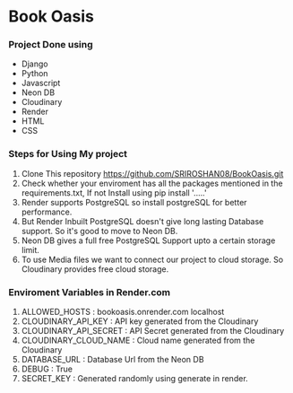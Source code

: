 # Book Oasis

### Project Done using
 - Django
 - Python
 - Javascript
 - Neon DB
 - Cloudinary
 - Render
 - HTML
 - CSS

### Steps for Using My project

1. Clone This repository https://github.com/SRIROSHAN08/BookOasis.git
2. Check whether your enviroment has all the packages mentioned in the requirements.txt, If not Install using pip install '.....'
3. Render supports PostgreSQL so install postgreSQL for better performance.
4. But Render Inbuilt PostgreSQL doesn't give long lasting Database support. So it's good to move to Neon DB.
5. Neon DB gives a full free PostgreSQL Support upto a certain storage limit.
6. To use Media files we want to connect our project to cloud storage. So Cloudinary provides free cloud storage.

### Enviroment Variables in Render.com

1. ALLOWED_HOSTS : bookoasis.onrender.com localhost
2. CLOUDINARY_API_KEY : API key generated from the Cloudinary
3. CLOUDINARY_API_SECRET : API Secret generated from the Cloudinary
4. CLOUDINARY_CLOUD_NAME : Cloud name generated from the Cloudinary
5. DATABASE_URL : Database Url from the Neon DB
6. DEBUG : True
7. SECRET_KEY : Generated randomly using generate in render.

 
 
